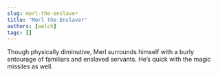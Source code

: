 ```yaml
---
slug: merl-the-enslaver
title: "Merl the Enslaver"
authors: [welch]
tags: []
---
```


Though physically diminutive, Merl surrounds himself with a burly entourage of familiars and enslaved servants. He’s quick with the magic missiles as well.